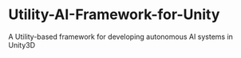 # Utility-AI-Framework-for-Unity
A Utility-based framework for developing autonomous AI systems in Unity3D
